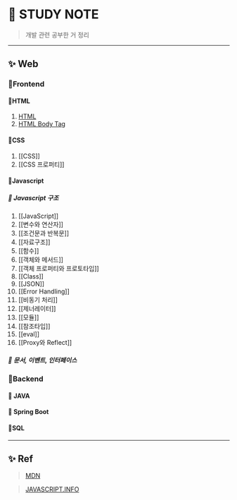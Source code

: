 # 🎈 STUDY NOTE
> 개발 관련 공부한 거 정리
---
## ✨ Web

### 🎊Frontend
#### 🎉HTML
01. [HTML](../Web/Frontend/HTML/HTML.md)
02. [HTML Body Tag](Web/Frontend/HTML/HTMLBodyTag.md)
#### 🎉CSS
01. [[CSS]]
02. [[CSS 프로퍼티]]
#### 🎉Javascript
##### 🎁 Javascript 구조
01. [[JavaScript]]
02. [[변수와 연산자]]
03. [[조건문과 반복문]]
04. [[자료구조]]
05. [[함수]]
06. [[객체와 메서드]]
07. [[객체 프로퍼티와 프로토타입]]
08. [[Class]]
09. [[JSON]]
10. [[Error Handling]]
11. [[비동기 처리]]
12. [[제너레이터]]
13. [[모듈]]
14. [[참조타입]]
15. [[eval]]
16. [[Proxy와 Reflect]]

##### 🎁 문서, 이벤트, 인터페이스


### 🎊Backend

#### 🎉 JAVA
#### 🎉 Spring Boot
#### 🎉SQL


---
## ✨ Ref

>[MDN](https://developer.mozilla.org/ko/)

>[JAVASCRIPT.INFO](https://ko.javascript.info/)

